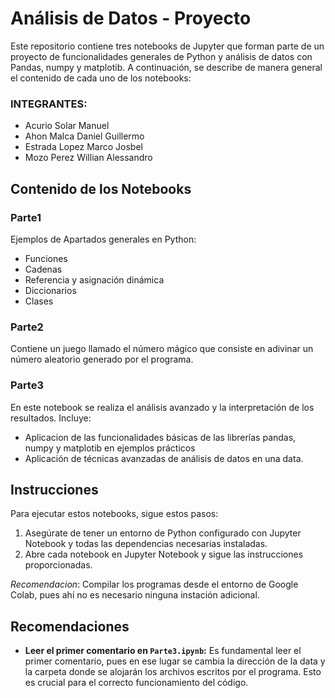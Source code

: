 # Análisis de Datos - Proyecto

Este repositorio contiene tres notebooks de Jupyter que forman parte de un proyecto de funcionalidades generales de Python y análisis de datos con Pandas, numpy y matplotib. A continuación, se describe de manera general el contenido de cada uno de los notebooks:

### INTEGRANTES:
- Acurio Solar Manuel
- Ahon Malca Daniel Guillermo
- Estrada Lopez Marco Josbel
- Mozo Perez Willian Alessandro
  
## Contenido de los Notebooks

### Parte1
Ejemplos de Apartados generales en Python:
- Funciones
- Cadenas
- Referencia y asignación dinámica
- Diccionarios
- Clases

### Parte2
Contiene un juego llamado el número mágico que consiste en adivinar un número aleatorio generado por el programa.

### Parte3
En este notebook se realiza el análisis avanzado y la interpretación de los resultados. Incluye:

- Aplicacion de las funcionalidades básicas de las librerías pandas, numpy y matplotib en ejemplos prácticos
- Aplicación de técnicas avanzadas de análisis de datos en una data.

## Instrucciones

Para ejecutar estos notebooks, sigue estos pasos:

1. Asegúrate de tener un entorno de Python configurado con Jupyter Notebook y todas las dependencias necesarias instaladas.
2. Abre cada notebook en Jupyter Notebook y sigue las instrucciones proporcionadas.

*Recomendacion*: Compilar los programas desde el entorno de Google Colab, pues ahí no es necesario ninguna instación adicional.

## Recomendaciones

- **Leer el primer comentario en `Parte3.ipynb`:** Es fundamental leer el primer comentario, pues en ese lugar se cambia la dirección de la data y la carpeta donde se alojarán los archivos escritos por el programa. Esto es crucial para el correcto funcionamiento del código.

